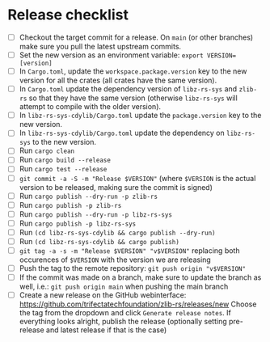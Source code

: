 # Release checklist

- [ ] Checkout the target commit for a release. On `main` (or other branches)
      make sure you pull the latest upstream commits.
- [ ] Set the new version as an environment variable: `export VERSION=[version]`
- [ ] In `Cargo.toml`, update the `workspace.package.version` key to the new
      version for all the crates (all crates have the same version).
- [ ] In `Cargo.toml` update the dependency version of `libz-rs-sys` and
      `zlib-rs` so that they have the same version (otherwise `libz-rs-sys` will
      attempt to compile with the older version).
- [ ] In `libz-rs-sys-cdylib/Cargo.toml` update the `package.version` key to the
      new version.
- [ ] In `libz-rs-sys-cdylib/Cargo.toml` update the dependency on `libz-rs-sys`
      to the new version.
- [ ] Run `cargo clean`
- [ ] Run `cargo build --release`
- [ ] Run `cargo test --release`
- [ ] `git commit -a -S -m "Release $VERSION"` (where `$VERSION` is the actual
      version to be released, making sure the commit is signed)
- [ ] Run `cargo publish --dry-run -p zlib-rs`
- [ ] Run `cargo publish -p zlib-rs`
- [ ] Run `cargo publish --dry-run -p libz-rs-sys`
- [ ] Run `cargo publish -p libz-rs-sys`
- [ ] Run `(cd libz-rs-sys-cdylib && cargo publish --dry-run)`
- [ ] Run `(cd libz-rs-sys-cdylib && cargo publish)`
- [ ] `git tag -a -s -m "Release $VERSION" "v$VERSION"` replacing both
      occurences of `$VERSION` with the version we are releasing
- [ ] Push the tag to the remote repository: `git push origin "v$VERSION"`
- [ ] If the commit was made on a branch, make sure to update the branch as
      well, i.e.: `git push origin main` when pushing the main branch
- [ ] Create a new release on the GitHub webinterface:
      https://github.com/trifectatechfoundation/zlib-rs/releases/new
      Choose the tag from the dropdown and click `Generate release notes`. If
      everything looks alright, publish the release (optionally setting
      pre-release and latest release if that is the case)
